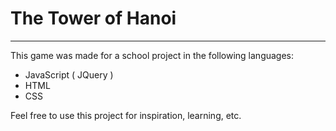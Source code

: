 # The Tower of Hanoi
---
This game was made for a school project in the following languages:
 - JavaScript ( JQuery )
 - HTML
 - CSS

Feel free to use this project for inspiration, learning, etc.
